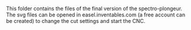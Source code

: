 This folder contains the files of the final version of the spectro-plongeur. The svg files can be opened in easel.inventables.com (a free account can be created) to change the cut settings and start the CNC. 
